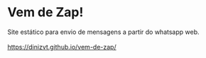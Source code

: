 # Vem de Zap!
Site estático para envio de mensagens a partir do whatsapp web.\
\
https://dinizvt.github.io/vem-de-zap/